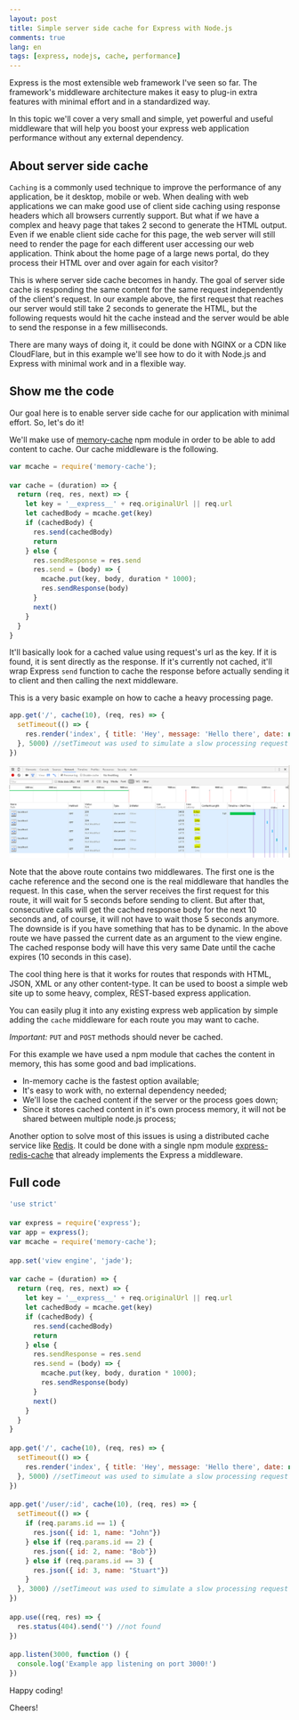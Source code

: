 ```yaml
---
layout: post
title: Simple server side cache for Express with Node.js
comments: true
lang: en
tags: [express, nodejs, cache, performance]
---
```


Express is the most extensible web framework I've seen so far. The framework's middleware architecture makes it easy to plug-in extra features with minimal effort and in a standardized way.

In this topic we'll cover a very small and simple, yet powerful and useful middleware that will help you boost your express web application performance without any external dependency.

## About server side cache

`Caching` is a commonly used technique to improve the performance of any application, be it desktop, mobile or web. When dealing with web applications we can make good use of client side caching using response headers which all browsers currently support. But what if we have a complex and heavy page that takes 2 second to generate the HTML output. Even if we enable client side cache for this page, the web server will still need to render the page for each different user accessing our web application. Think about the home page of a large news portal, do they process their HTML over and over again for each visitor?

This is where server side cache becomes in handy. The goal of server side cache is responding the same content for the same request independently of the client's request. In our example above, the first request that reaches our server would still take 2 seconds to generate the HTML, but the following requests would hit the cache instead and the server would be able to send the response in a few milliseconds.

There are many ways of doing it, it could be done with NGINX or a CDN like CloudFlare, but in this example we'll see how to do it with Node.js and Express with minimal work and in a flexible way.

## Show me the code

Our goal here is to enable server side cache for our application with minimal effort. So, let's do it!

We'll make use of [memory-cache](https://www.npmjs.com/package/memory-cache) npm module in order to be able to add content to cache. Our cache middleware is the following.

~~~javascript
var mcache = require('memory-cache');

var cache = (duration) => {
  return (req, res, next) => {
    let key = '__express__' + req.originalUrl || req.url
    let cachedBody = mcache.get(key)
    if (cachedBody) {
      res.send(cachedBody)
      return
    } else {
      res.sendResponse = res.send
      res.send = (body) => {
        mcache.put(key, body, duration * 1000);
        res.sendResponse(body)
      }
      next()
    }
  }
}
~~~

It'll basically look for a cached value using request's url as the key. If it is found, it is sent directly as the response. If it's currently not cached, it'll wrap Express `send` function to cache the response before actually sending it to client and then calling the next middleware.

This is a very basic example on how to cache a heavy processing page.

~~~javascript
app.get('/', cache(10), (req, res) => {
  setTimeout(() => {
    res.render('index', { title: 'Hey', message: 'Hello there', date: new Date()})
  }, 5000) //setTimeout was used to simulate a slow processing request
})
~~~

![](/public/images/server-side-cache-express.png)

Note that the above route contains two middlewares. The first one is the cache reference and the second one is the real middleware that handles the request. In this case, when the server receives the first request for this route, it will wait for 5 seconds before sending to client. But after that, consecutive calls will get the cached response body for the next 10 seconds and, of course, it will not have to wait those 5 seconds anymore. The downside is if you have something that has to be dynamic. In the above route we have passed the current date as an argument to the view engine. The cached response body will have this very same Date until the cache expires (10 seconds in this case).

The cool thing here is that it works for routes that responds with HTML, JSON, XML or any other content-type. It can be used to boost a simple web site up to some heavy, complex, REST-based express application.

You can easily plug it into any existing express web application by simple adding the `cache` middleware for each route you may want to cache.

*Important:* `PUT` and `POST` methods should never be cached.

For this example we have used a npm module that caches the content in memory, this has some good and bad implications.

- In-memory cache is the fastest option available;
- It's easy to work with, no external dependency needed;
- We'll lose the cached content if the server or the process goes down;
- Since it stores cached content in it's own process memory, it will not be shared between multiple node.js process;

Another option to solve most of this issues is using a distributed cache service like [Redis](http://redis.io/). It could be done with a single npm module [express-redis-cache](https://www.npmjs.com/package/express-redis-cache) that already implements the Express a middleware.

## Full code

~~~javascript
'use strict'

var express = require('express');
var app = express();
var mcache = require('memory-cache');

app.set('view engine', 'jade');

var cache = (duration) => {
  return (req, res, next) => {
    let key = '__express__' + req.originalUrl || req.url
    let cachedBody = mcache.get(key)
    if (cachedBody) {
      res.send(cachedBody)
      return
    } else {
      res.sendResponse = res.send
      res.send = (body) => {
        mcache.put(key, body, duration * 1000);
        res.sendResponse(body)
      }
      next()
    }
  }
}

app.get('/', cache(10), (req, res) => {
  setTimeout(() => {
    res.render('index', { title: 'Hey', message: 'Hello there', date: new Date()})
  }, 5000) //setTimeout was used to simulate a slow processing request
})

app.get('/user/:id', cache(10), (req, res) => {
  setTimeout(() => {
    if (req.params.id == 1) {
      res.json({ id: 1, name: "John"})
    } else if (req.params.id == 2) {
      res.json({ id: 2, name: "Bob"})
    } else if (req.params.id == 3) {
      res.json({ id: 3, name: "Stuart"})
    }
  }, 3000) //setTimeout was used to simulate a slow processing request
})

app.use((req, res) => {
  res.status(404).send('') //not found
})

app.listen(3000, function () {
  console.log('Example app listening on port 3000!')
})
~~~

Happy coding!

Cheers!
